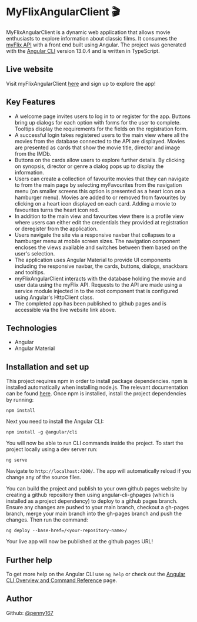 # MyFlixAngularClient 🎬

MyFlixAngularClient is a dynamic web application that allows movie enthusiasts to explore information about classic films. It consumes the [myFlix API](https://github.com/Penny167/myFlix) with a front end built using Angular. The project was generated with the [Angular CLI](https://github.com/angular/angular-cli) version 13.0.4 and is written in TypeScript.

## Live website

Visit myFlixAngularClient [here](https://penny167.github.io/myFlix-Angular-client/welcome) and sign up to explore the app!

## Key Features

- A welcome page invites users to log in to or register for the app. Buttons bring up dialogs for each option with forms for the user to complete. Tooltips display the requirements for the fields on the registration form.
- A successful login takes registered users to the main view where all the movies from the database connected to the API are displayed. Movies are presented as cards that show the movie title, director and image from the IMDb.
- Buttons on the cards allow users to explore further details. By clicking on synopsis, director or genre a dialog pops up to display the information.
- Users can create a collection of favourite movies that they can navigate to from the main page by selecting myFavourites from the navigation menu (on smaller screens this option is presented as a heart icon on a hamburger menu). Movies are added to or removed from favourites by clicking on a heart icon displayed on each card. Adding a movie to favourites turns the heart icon red.
- In addition to the main view and favourites view there is a profile view where users can either edit the credentials they provided at registration or deregister from the application.
- Users navigate the site via a responsive navbar that collapses to a hamburger menu at mobile screen sizes. The navigation component encloses the views available and switches between them based on the user's selection.
- The application uses Angular Material to provide UI components including the responsive navbar, the cards, buttons, dialogs, snackbars and tooltips.
- myFlixAngularClient interacts with the database holding the movie and user data using the myFlix API. Requests to the API are made using a service module injected in to the root component that is configured using Angular's HttpClient class.
- The completed app has been published to github pages and is accessible via the live website link above.

## Technologies
- Angular
- Angular Material

## Installation and set up
This project requires npm in order to install package dependencies. npm is installed automatically when installing node.js. The relevant documentation can be found [here](https://nodejs.org/en/).
Once npm is installed, install the project dependencies by running: 
```
npm install
```
Next you need to install the Angular CLI:
```
npm install -g @angular/cli
```
You will now be able to run CLI commands inside the project. To start the project locally using a dev server run:
```
ng serve 
```
Navigate to `http://localhost:4200/`. The app will automatically reload if you change any of the source files.

You can build the project and publish to your own github pages website by creating a github repository then using angular-cli-ghpages (which is installed as a project dependency) to deploy to a github pages branch. Ensure any changes are pushed to your main branch, checkout a gh-pages branch, merge your main branch into the gh-pages branch and push the changes. Then run the command:
```
ng deploy --base-href=/<your-repository-name>/
```
Your live app will now be published at the github pages URL!

## Further help

To get more help on the Angular CLI use `ng help` or check out the [Angular CLI Overview and Command Reference](https://angular.io/cli) page.

## Author
Github: [@penny167](https://github.com/Penny167)
